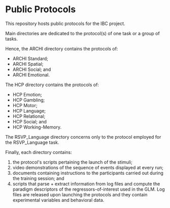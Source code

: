 # Public Protocols
This repository hosts public protocols for the IBC project.  

Main directories are dedicated to the protocol(s) of one task or a group of tasks.  

Hence, the ARCHI directory contains the protocols of:  
* ARCHI Standard;  
* ARCHI Spatial;  
* ARCHI Social; and  
* ARCHI Emotional.  

The HCP directory contains the protocols of:  
* HCP Emotion;  
* HCP Gambling;  
* HCP Motor;  
* HCP Language;  
* HCP Relational;  
* HCP Social; and  
* HCP Working-Memory.  

The RSVP\_Language directory concerns only to the protocol employed for the RSVP\_Language task.  

Finally, each directory contains:  
1. the protocol's scripts pertaining the launch of the stimuli;  
2. video demonstrations of the sequence of events displayed at every run;  
3. documents containing instructions to the participants carried out during the training session; and  
4. scripts that parse + extract information from log files and compute the paradigm descriptors of the regressors-of-interest used in the GLM. Log files are released upon launching the protocols and they contain experimental variables and behavioral data.
